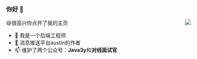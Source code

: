 ### 你好 👋

<img align="right" src="https://github-readme-stats.vercel.app/api?username=ZhongFuCheng3y&show_icons=true&icon_color=CE1D2D&text_color=718096&bg_color=ffffff&hide_title=true" />


😄很高兴你点开了我的主页

- 🔭 我是一个后端工程师
- 🌱 消息推送平台austin的作者
- 📫 维护了两个公众号：**Java3y**和**对线面试官**
